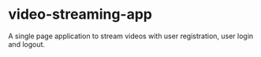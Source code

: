 # video-streaming-app
A single page application to stream videos with user registration, user login and logout.
